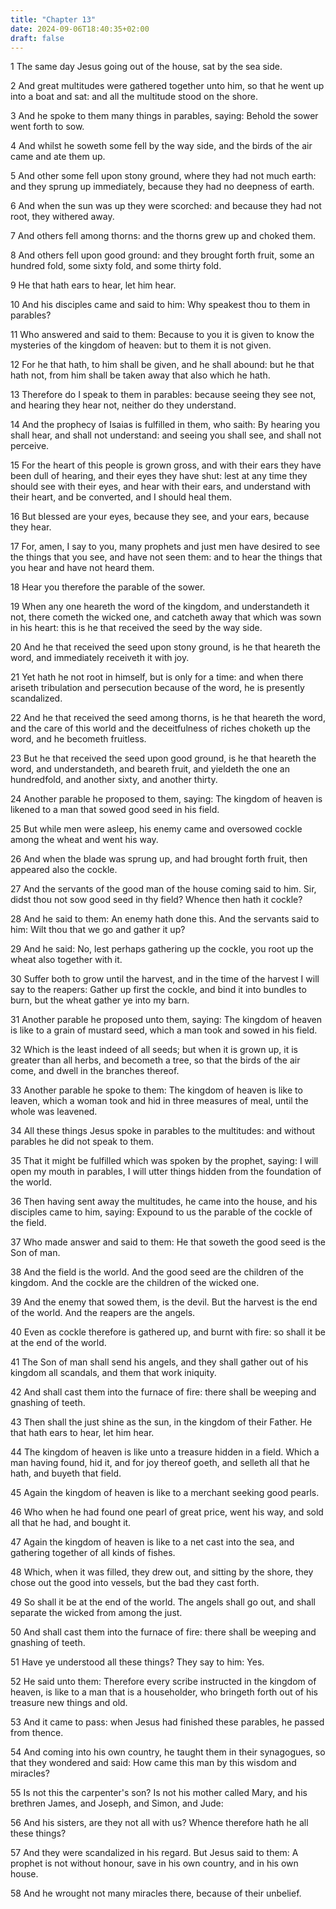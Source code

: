 ```yaml
---
title: "Chapter 13"
date: 2024-09-06T18:40:35+02:00
draft: false
---
```




1 The same day Jesus going out of the house, sat by the sea side.

2 And great multitudes were gathered together unto him, so that he went up into a boat and sat: and all the multitude stood on the shore.

3 And he spoke to them many things in parables, saying: Behold the sower went forth to sow.

4 And whilst he soweth some fell by the way side, and the birds of the air came and ate them up.

5 And other some fell upon stony ground, where they had not much earth: and they sprung up immediately, because they had no deepness of earth.

6 And when the sun was up they were scorched: and because they had not root, they withered away.

7 And others fell among thorns: and the thorns grew up and choked them.

8 And others fell upon good ground: and they brought forth fruit, some an hundred fold, some sixty fold, and some thirty fold.

9 He that hath ears to hear, let him hear.

10 And his disciples came and said to him: Why speakest thou to them in parables?

11 Who answered and said to them: Because to you it is given to know the mysteries of the kingdom of heaven: but to them it is not given.

12 For he that hath, to him shall be given, and he shall abound: but he that hath not, from him shall be taken away that also which he hath.

13 Therefore do I speak to them in parables: because seeing they see not, and hearing they hear not, neither do they understand.

14 And the prophecy of Isaias is fulfilled in them, who saith: By hearing you shall hear, and shall not understand: and seeing you shall see, and shall not perceive.

15 For the heart of this people is grown gross, and with their ears they have been dull of hearing, and their eyes they have shut: lest at any time they should see with their eyes, and hear with their ears, and understand with their heart, and be converted, and I should heal them.

16 But blessed are your eyes, because they see, and your ears, because they hear.

17 For, amen, I say to you, many prophets and just men have desired to see the things that you see, and have not seen them: and to hear the things that you hear and have not heard them.

18 Hear you therefore the parable of the sower.

19 When any one heareth the word of the kingdom, and understandeth it not, there cometh the wicked one, and catcheth away that which was sown in his heart: this is he that received the seed by the way side.

20 And he that received the seed upon stony ground, is he that heareth the word, and immediately receiveth it with joy.

21 Yet hath he not root in himself, but is only for a time: and when there ariseth tribulation and persecution because of the word, he is presently scandalized.

22 And he that received the seed among thorns, is he that heareth the word, and the care of this world and the deceitfulness of riches choketh up the word, and he becometh fruitless.

23 But he that received the seed upon good ground, is he that heareth the word, and understandeth, and beareth fruit, and yieldeth the one an hundredfold, and another sixty, and another thirty.

24 Another parable he proposed to them, saying: The kingdom of heaven is likened to a man that sowed good seed in his field.

25 But while men were asleep, his enemy came and oversowed cockle among the wheat and went his way.

26 And when the blade was sprung up, and had brought forth fruit, then appeared also the cockle.

27 And the servants of the good man of the house coming said to him. Sir, didst thou not sow good seed in thy field? Whence then hath it cockle?

28 And he said to them: An enemy hath done this. And the servants said to him: Wilt thou that we go and gather it up?

29 And he said: No, lest perhaps gathering up the cockle, you root up the wheat also together with it.

30 Suffer both to grow until the harvest, and in the time of the harvest I will say to the reapers: Gather up first the cockle, and bind it into bundles to burn, but the wheat gather ye into my barn.

31 Another parable he proposed unto them, saying: The kingdom of heaven is like to a grain of mustard seed, which a man took and sowed in his field.

32 Which is the least indeed of all seeds; but when it is grown up, it is greater than all herbs, and becometh a tree, so that the birds of the air come, and dwell in the branches thereof.

33 Another parable he spoke to them: The kingdom of heaven is like to leaven, which a woman took and hid in three measures of meal, until the whole was leavened.

34 All these things Jesus spoke in parables to the multitudes: and without parables he did not speak to them.

35 That it might be fulfilled which was spoken by the prophet, saying: I will open my mouth in parables, I will utter things hidden from the foundation of the world.

36 Then having sent away the multitudes, he came into the house, and his disciples came to him, saying: Expound to us the parable of the cockle of the field.

37 Who made answer and said to them: He that soweth the good seed is the Son of man.

38 And the field is the world. And the good seed are the children of the kingdom. And the cockle are the children of the wicked one.

39 And the enemy that sowed them, is the devil. But the harvest is the end of the world. And the reapers are the angels.

40 Even as cockle therefore is gathered up, and burnt with fire: so shall it be at the end of the world.

41 The Son of man shall send his angels, and they shall gather out of his kingdom all scandals, and them that work iniquity.

42 And shall cast them into the furnace of fire: there shall be weeping and gnashing of teeth.

43 Then shall the just shine as the sun, in the kingdom of their Father. He that hath ears to hear, let him hear.

44 The kingdom of heaven is like unto a treasure hidden in a field. Which a man having found, hid it, and for joy thereof goeth, and selleth all that he hath, and buyeth that field.

45 Again the kingdom of heaven is like to a merchant seeking good pearls.

46 Who when he had found one pearl of great price, went his way, and sold all that he had, and bought it.

47 Again the kingdom of heaven is like to a net cast into the sea, and gathering together of all kinds of fishes.

48 Which, when it was filled, they drew out, and sitting by the shore, they chose out the good into vessels, but the bad they cast forth.

49 So shall it be at the end of the world. The angels shall go out, and shall separate the wicked from among the just.

50 And shall cast them into the furnace of fire: there shall be weeping and gnashing of teeth.

51 Have ye understood all these things? They say to him: Yes.

52 He said unto them: Therefore every scribe instructed in the kingdom of heaven, is like to a man that is a householder, who bringeth forth out of his treasure new things and old.

53 And it came to pass: when Jesus had finished these parables, he passed from thence.

54 And coming into his own country, he taught them in their synagogues, so that they wondered and said: How came this man by this wisdom and miracles?

55 Is not this the carpenter's son? Is not his mother called Mary, and his brethren James, and Joseph, and Simon, and Jude:

56 And his sisters, are they not all with us? Whence therefore hath he all these things?

57 And they were scandalized in his regard. But Jesus said to them: A prophet is not without honour, save in his own country, and in his own house.

58 And he wrought not many miracles there, because of their unbelief.

